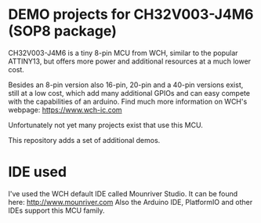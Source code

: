 # DEMO projects for CH32V003-J4M6  (SOP8 package)

CH32V003-J4M6 is a tiny 8-pin MCU from WCH, similar to the popular ATTINY13, but offers more power and additional resources at a much lower cost.

Besides an 8-pin version also 16-pin, 20-pin and a 40-pin versions exist, still at a low cost, which add many additional GPIOs and can easy compete with the capabilities of an arduino.
Find much more information on WCH's webpage: https://www.wch-ic.com

Unfortunately not yet many projects exist that use this MCU.

This repository adds a set of additional demos.

# IDE used

I've used the WCH default IDE called Mounriver Studio. It can be found here: http://www.mounriver.com
Also the Arduino IDE, PlatformIO and other IDEs support this MCU family.

